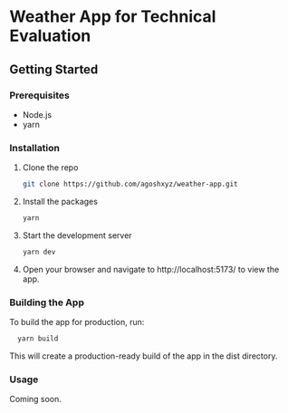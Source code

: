 # Weather App for Technical Evaluation

## Getting Started

### Prerequisites

- Node.js
- yarn

### Installation

1. Clone the repo
   ```sh
   git clone https://github.com/agoshxyz/weather-app.git
2. Install the packages
   ```sh
   yarn
3. Start the development server
   ```sh
   yarn dev
4. Open your browser and navigate to http://localhost:5173/ to view the app.

### Building the App
To build the app for production, run:
 ```sh
   yarn build
```
This will create a production-ready build of the app in the dist directory.

### Usage
Coming soon.
